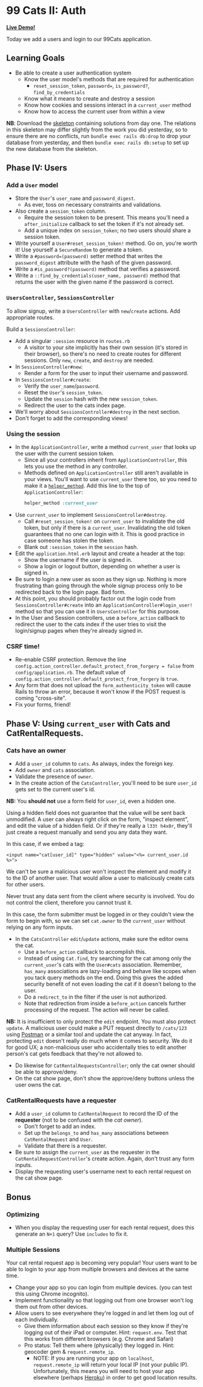 # 99 Cats II: Auth

**[Live Demo!][live-demo]**

Today we add a users and login to our 99Cats application.

[live-demo]: https://ninetyninecats.herokuapp.com/

## Learning Goals

* Be able to create a user authentication system
  * Know the user model's methods that are required for authentication
    * `reset_session_token`, `password=`, `is_password?`, `find_by_credentials`
  * Know what it means to create and destroy a session
  * Know how cookies and sessions interact in a `current_user` method
  * Know how to access the current user from within a view

**NB**: Download the [skeleton][skeleton] containing solutions from day one. The relations in this skeleton may differ slightly from the work you did yesterday, so to ensure there are no conflicts, run `bundle exec rails db:drop` to drop your database from yesterday, and then `bundle exec rails db:setup` to set up the new database from the skeleton.

[skeleton]: http://assets.aaonline.io/fullstack/rails/projects/ninety_nine_cats_ii/skeleton.zip

## Phase IV: Users

### Add a `User` model

* Store the `User`'s `user_name` and `password_digest`.
  * As ever, toss on necessary constraints and validations.
* Also create a `session_token` column.
  * Require the session token to be present. This means you'll need
    a `after_initialize` callback to set the token if it's not
    already set.
  * Add a unique index on `session_token`; no two users should share
    a session token.
* Write yourself a `User#reset_session_token!` method. Go on, you're
  worth it! Use yourself a `SecureRandom` to generate a token.
* Write a `#password=(password)` setter method that writes the
  `password_digest` attribute with the hash of the given password.
* Write a `#is_password?(password)` method that verifies a password.
* Write a `::find_by_credentials(user_name, password)` method that
  returns the user with the given name if the password is correct.

### `UsersController`, `SessionsController`

To allow signup, write a `UsersController` with `new`/`create` actions.
Add appropriate routes.

Build a `SessionsController`:

* Add a singular `:session` resource in `routes.rb`
  * A visitor to your site implicitly has their own session
    (it's stored in their browser), so there's no need to create
    routes for different sessions. Only `new`, `create`, and
    `destroy` are needed.
* In `SessionsController#new`:
  * Render a form for the user to input their username and password.
* In `SessionsController#create`:
  * Verify the `user_name`/`password`.
  * Reset the `User`'s `session_token`.
  * Update the `session` hash with the new `session_token`.
  * Redirect the user to the cats index page.
* We'll worry about `SessionsController#destroy` in the next section.
* Don't forget to add the corresponding views!

### Using the session

* In the `ApplicationController`, write a method `current_user` that
  looks up the user with the current session token.
  * Since all your controllers inherit from `ApplicationController`,
    this lets you use the method in any controller.
  * Methods defined on `ApplicationController` still aren't
    available in your views. You'll want to use `current_user` there
    too, so you need to make it a [`helper_method`][docs-helper_method].
    Add this line to the top of `ApplicationController`:
    ```ruby
    helper_method :current_user
    ```
* Use `current_user` to implement `SessionsController#destroy`.
  * Call `#reset_session_token!` on `current_user` to invalidate the
    old token, but only if there is a `current_user`.
    Invalidating the old token guarantees that no one can login with
    it. This is good practice in case someone has stolen the token.
  * Blank out `:session_token` in the `session` hash.
* Edit the `application.html.erb` layout and create a header at the top:
  * Show the username if the user is signed in.
  * Show a login or logout button, depending on whether a user is
    signed in.
* Be sure to login a new user as soon as they sign up. Nothing is
  more frustrating than going through the whole signup process only
  to be redirected back to the login page. Bad form.
* At this point, you should probably factor out the login code from
  `SessionsController#create` into an `ApplicationController#login_user!`
  method so that you can use it in `UsersController` for this purpose.
* In the User and Session controllers, use a `before_action` callback
  to redirect the user to the cats index if the user tries to visit
  the login/signup pages when they're already signed in.

[docs-helper_method]: http://apidock.com/rails/ActionController/Helpers/ClassMethods/helper_method

### CSRF time!

* Re-enable CSRF protection. Remove the line
  `config.action_controller.default_protect_from_forgery = false` from
  `config/application.rb`. The default value of
  `config.action_controller.default_protect_from_forgery` is `true`.
* Any form that does not upload the `form_authenticity_token` will
  cause Rails to throw an error, because it won't know if the POST
  request is coming "cross-site".
* Fix your forms, friend!

## Phase V: Using `current_user` with Cats and CatRentalRequests.

### Cats have an owner

* Add a `user_id` column to `cats`. As always, index the foreign key.
* Add `owner` and `cats` association.
* Validate the presence of `owner`.
* In the create action of the `CatsController`, you'll need to be sure
  `user_id` gets set to the current user's id.

**NB:** You **should not** use a form field for `user_id`, even a
hidden one.

Using a hidden field does not guarantee that the value will be sent
back unmodified. A user can always right click on the form, "inspect
element", and edit the value of a hidden field. Or if they're really
a `l33t h4x0r`, they'll just create a request manually and send you
any data they want.

In this case, if we embed a tag:

```erb
<input name="cat[user_id]" type="hidden" value="<%= current_user.id %>">
```

We can't be sure a malicious user won't inspect the element and modify
it to the ID of another user. That would allow a user to maliciously
create cats for other users.

Never trust any data sent from the client where security is involved.
You do not control the client, therefore you cannot trust it.

In this case, the form submitter must be logged in or they couldn't
view the form to begin with, so we can set `cat.owner` to the
`current_user` without relying on any form inputs.

* In the `CatsController` `edit`/`update` actions, make sure the
  editor owns the cat.
  * Use a `before_action` callback to accomplish this.
  * Instead of using `Cat.find`, try searching for the cat among
    only the `current_user`'s cats with the `User#cats` association.
    Remember, `has_many` associations are lazy-loading and behave
    like scopes when you tack query methods on the end. Doing this
    gives the added security benefit of not even loading the cat
    if it doesn't belong to the user.
  * Do a `redirect_to` in the filter if the user is not authorized.
  * Note that redirection from inside a `before_action` cancels
    further processing of the request. The action will never be
    called.

**NB:** It is insufficient to only protect the `edit` endpoint. You
  must also protect `update`. A malicious user could make a PUT request
  directly to `/cats/123` using [Postman][postman] or a similar tool and
  update the cat anyway. In fact, protecting `edit` doesn't really do
  much when it comes to security. We do it for good UX; a non-malicious
  user who accidentally tries to edit another person's cat gets feedback
  that they're not allowed to.

* Do likewise for `CatRentalRequestsController`; only the cat owner
  should be able to approve/deny.
* On the cat show page, don't show the approve/deny buttons unless the
  user owns the cat.

[postman]: https://www.getpostman.com/

### CatRentalRequests have a requester

* Add a `user_id` column to `CatRentalRequest` to record the ID of the
  **requester** (not to be confused with the *cat owner*).
  * Don't forget to add an index.
  * Set up the `belongs_to` and `has_many` associations between
    `CatRentalRequest` and `User`.
  * Validate that there is a requester.
* Be sure to assign the `current_user` as the requester in the
  `CatRentalRequestController`'s create action. Again, don't
  trust any form inputs.
* Display the requesting user's username next to each rental request
  on the cat show page.

## Bonus

### Optimizing

* When you display the requesting user for each rental request, does
  this generate an `N+1` query? Use `includes` to fix it.

### Multiple Sessions

Your cat rental request app is becoming very popular! Your users want
to be able to login to your app from multiple browsers and devices at
the same time.

* Change your app so you can login from multiple devices. (you can
  test this using Chrome incognito).
* Implement functionality so that logging out from one browser won't
  log them out from other devices.
* Allow users to see everywhere they're logged in and let them log out
  of each individually.
  * Give them information about each session so they know if they're
    logging out of their iPad or computer. Hint: `request.env`. Test
    that this works from different browsers (e.g. Chrome and Safari)
  * Pro status: Tell them where (physically) they logged in.  Hint:
    geocoder gem & `request.remote_ip`.
    * NOTE: If you are running your app on `localhost`,
      `request.remote_ip` will return your local IP (not your public IP).
      Unfortunately, this means you will need to host your app elsewhere
      (perhaps [Heroku][heroku]) in order to get good location results.

[heroku]: http://www.heroku.com/
